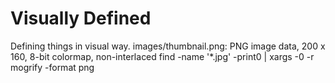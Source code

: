 # Visually Defined

Defining things in visual way.
images/thumbnail.png: PNG image data, 200 x 160, 8-bit colormap, non-interlaced
find -name '*.jpg' -print0 | xargs -0 -r mogrify -format png
